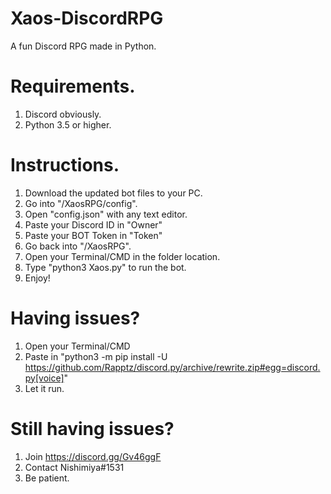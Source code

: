 # Xaos-DiscordRPG
A fun Discord RPG made in Python.

# Requirements.
1) Discord obviously.
2) Python 3.5 or higher.

# Instructions.
1) Download the updated bot files to your PC.
2) Go into "/XaosRPG/config".
3) Open "config.json" with any text editor.
4) Paste your Discord ID in "Owner"
5) Paste your BOT Token in "Token"
6) Go back into "/XaosRPG".
7) Open your Terminal/CMD in the folder location.
8) Type "python3 Xaos.py" to run the bot.
9) Enjoy!

# Having issues?
1) Open your Terminal/CMD
2) Paste in "python3 -m pip install -U https://github.com/Rapptz/discord.py/archive/rewrite.zip#egg=discord.py[voice]"
3) Let it run.

# Still having issues?
1) Join https://discord.gg/Gv46ggF
2) Contact Nishimiya#1531
3) Be patient. 
